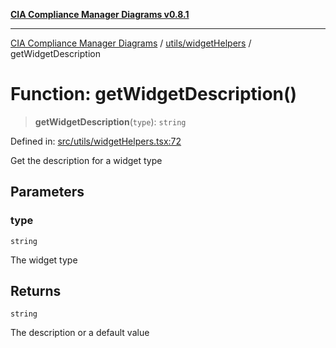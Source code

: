 [**CIA Compliance Manager Diagrams v0.8.1**](../../../README.md)

***

[CIA Compliance Manager Diagrams](../../../modules.md) / [utils/widgetHelpers](../README.md) / getWidgetDescription

# Function: getWidgetDescription()

> **getWidgetDescription**(`type`): `string`

Defined in: [src/utils/widgetHelpers.tsx:72](https://github.com/Hack23/cia-compliance-manager/blob/aea527f1006de96602c10bb201453301cffe7b07/src/utils/widgetHelpers.tsx#L72)

Get the description for a widget type

## Parameters

### type

`string`

The widget type

## Returns

`string`

The description or a default value
